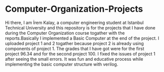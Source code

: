 # Computer-Organization-Projects
Hi there,
I am İrem Kalay, a computer engineering student at Istanbul Technical University and this repository is for the projects that I have done during the Computer Organization course togather with the reports.Basically I implemented a Basic Computer at the end of the project. I uploaded project 1 and 2 togather because project 2 is already using components of project 1. The grades that I have got were for the first project 96.34 and for the second project 100.
I fixed the issues of project 1 after seeing the small errors. It was fun and educative process while implementing the basic computer structure with verilog.
